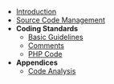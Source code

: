 - [Introduction](coding-standards/introduction.md)
- [Source Code Management](coding-standards/chapters/source-code-management.md)
- **Coding Standards**
    - [Basic Guidelines](coding-standards/chapters/basic-guidelines.md)
    - [Comments](coding-standards/chapters/comments.md)
    - [PHP Code](coding-standards/chapters/php.md)
- **Appendices**
    - [Code Analysis](appendices/analysis.md)
